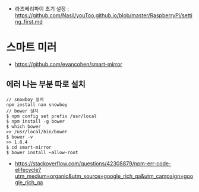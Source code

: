 
- 라즈베리파이 초기 설정 : https://github.com/Nasil/youToo.github.io/blob/master/RaspberryPi/setting_first.md


# 스마트 미러 
- https://github.com/evancohen/smart-mirror

## 에러 나는 부분 따로 설치 
``` 
// snowboy 설치  
npm install nan snowboy
// bower 설치
$ npm config set prefix /usr/local
$ npm install -g bower
$ which bower
>> /usr/local/bin/bower
$ bower -v
>> 1.8.4
$ cd smart-mirror
$ bower install —allow-root
```
- https://stackoverflow.com/questions/42308879/npm-err-code-elifecycle?utm_medium=organic&utm_source=google_rich_qa&utm_campaign=google_rich_qa

